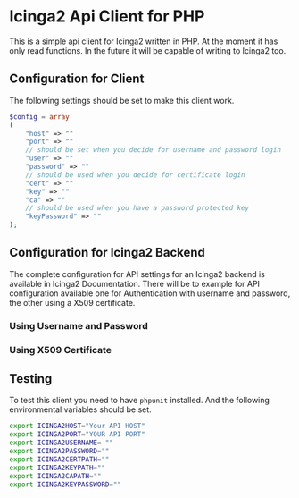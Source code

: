 # Icinga2 Api Client for PHP

This is a simple api client for Icinga2 written in PHP. At the moment it has only
read functions. In the future it will be capable of writing to Icinga2
too.

## Configuration for Client

The following settings should be set to make this client work. 

```php
$config = array
(
    "host" => ""
    "port" => ""
    // should be set when you decide for username and password login
    "user" => ""
    "password" => ""
    // should be used when you decide for certificate login
    "cert" => ""
    "key" => ""
    "ca" => ""
    // should be used when you have a password protected key
    "keyPassword" => ""
);
```

## Configuration for Icinga2 Backend

The complete configuration for API settings for an Icinga2 backend is available
in Icinga2 Documentation. There will be to example for API configuration available
one for Authentication with username and password, the other using a X509 certificate.

### Using Username and Password

### Using X509 Certificate

## Testing

To test this client you need to have `phpunit` installed. And the following
environmental variables should be set.

```bash
export ICINGA2HOST="Your API HOST"
export ICINGA2PORT="YOUR API PORT"
export ICINGA2USERNAME= ""
export ICINGA2PASSWORD=""
export ICINGA2CERTPATH=""
export ICINGA2KEYPATH=""
export ICINGA2CAPATH=""
export ICINGA2KEYPASSWORD=""
```